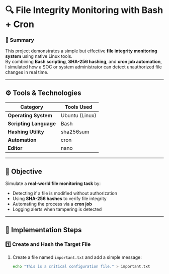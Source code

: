 # 🔍 File Integrity Monitoring with Bash + Cron

### 🧠 Summary
This project demonstrates a simple but effective **file integrity monitoring system** using native Linux tools.  
By combining **Bash scripting**, **SHA-256 hashing**, and **cron job automation**, I simulated how a SOC or system administrator can detect unauthorized file changes in real time.

---

## ⚙️ Tools & Technologies
| Category | Tools Used |
|-----------|-------------|
| **Operating System** | Ubuntu (Linux) |
| **Scripting Language** | Bash |
| **Hashing Utility** | sha256sum |
| **Automation** | cron |
| **Editor** | nano |

---

## 🎯 Objective
Simulate a **real-world file monitoring task** by:
- Detecting if a file is modified without authorization  
- Using **SHA-256 hashes** to verify file integrity  
- Automating the process via a **cron job**  
- Logging alerts when tampering is detected  

---

## 🧱 Implementation Steps

### 1️⃣ Create and Hash the Target File
1. Create a file named `important.txt` and add a simple message:
   ```bash
   echo "This is a critical configuration file." > important.txt
